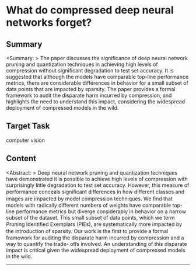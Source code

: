 # What do compressed deep neural networks forget?

## Summary

<Summary: > The paper discusses the significance of deep neural network pruning and quantization techniques in achieving high levels of compression without significant degradation to test set accuracy. It is suggested that although the models have comparable top-line performance metrics, there are considerable differences in behavior for a small subset of data points that are impacted by sparsity. The paper provides a formal framework to audit the disparate harm incurred by compression, and highlights the need to understand this impact, considering the widespread deployment of compressed models in the wild.


## Target Task

computer vision

## Content

<Abstract: > 
Deep neural network pruning and quantization techniques have demonstrated it is possible
to achieve high levels of compression with surprisingly little degradation to test set accuracy.
However, this measure of performance conceals signiﬁcant differences in how different
classes and images are impacted by model compression techniques. We ﬁnd that models
with radically different numbers of weights have comparable top-line performance metrics
but diverge considerably in behavior on a narrow subset of the dataset. This small subset of
data points, which we term Pruning Identiﬁed Exemplars (PIEs), are systematically more
impacted by the introduction of sparsity. Our work is the ﬁrst to provide a formal framework
for auditing the disparate harm incurred by compression and a way to quantify the trade-
offs involved. An understanding of this disparate impact is critical given the widespread
deployment of compressed models in the wild.



---


